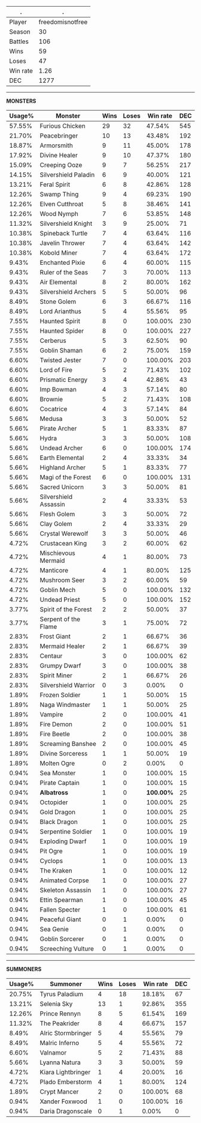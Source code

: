 .|.
|-|-
Player|freedomisnotfree
Season|30
Battles|106
Wins|59
Loses|47
Win rate|1.26
DEC|1277

---
**MONSTERS**

Usage%|Monster|Wins|Loses|Win rate|DEC|
-|-|-|-|-|-|
57.55%|Furious Chicken|29|32|47.54%|545|
21.70%|Peacebringer|10|13|43.48%|192|
18.87%|Armorsmith|9|11|45.00%|178|
17.92%|Divine Healer|9|10|47.37%|180|
15.09%|Creeping Ooze|9|7|56.25%|217|
14.15%|Silvershield Paladin|6|9|40.00%|121|
13.21%|Feral Spirit|6|8|42.86%|128|
12.26%|Swamp Thing|9|4|69.23%|190|
12.26%|Elven Cutthroat|5|8|38.46%|141|
12.26%|Wood Nymph|7|6|53.85%|148|
11.32%|Silvershield Knight|3|9|25.00%|71|
10.38%|Spineback Turtle|7|4|63.64%|116|
10.38%|Javelin Thrower|7|4|63.64%|142|
10.38%|Kobold Miner|7|4|63.64%|172|
9.43%|Enchanted Pixie|6|4|60.00%|115|
9.43%|Ruler of the Seas|7|3|70.00%|113|
9.43%|Air Elemental|8|2|80.00%|162|
9.43%|Silvershield Archers|5|5|50.00%|96|
8.49%|Stone Golem|6|3|66.67%|116|
8.49%|Lord Arianthus|5|4|55.56%|95|
7.55%|Haunted Spirit|8|0|100.00%|230|
7.55%|Haunted Spider|8|0|100.00%|227|
7.55%|Cerberus|5|3|62.50%|90|
7.55%|Goblin Shaman|6|2|75.00%|159|
6.60%|Twisted Jester|7|0|100.00%|203|
6.60%|Lord of Fire|5|2|71.43%|102|
6.60%|Prismatic Energy|3|4|42.86%|43|
6.60%|Imp Bowman|4|3|57.14%|80|
6.60%|Brownie|5|2|71.43%|108|
6.60%|Cocatrice|4|3|57.14%|84|
5.66%|Medusa|3|3|50.00%|52|
5.66%|Pirate Archer|5|1|83.33%|87|
5.66%|Hydra|3|3|50.00%|108|
5.66%|Undead Archer|6|0|100.00%|174|
5.66%|Earth Elemental|2|4|33.33%|34|
5.66%|Highland Archer|5|1|83.33%|77|
5.66%|Magi of the Forest|6|0|100.00%|131|
5.66%|Sacred Unicorn|3|3|50.00%|81|
5.66%|Silvershield Assassin|2|4|33.33%|53|
5.66%|Flesh Golem|3|3|50.00%|72|
5.66%|Clay Golem|2|4|33.33%|29|
5.66%|Crystal Werewolf|3|3|50.00%|46|
4.72%|Crustacean King|3|2|60.00%|62|
4.72%|Mischievous Mermaid|4|1|80.00%|73|
4.72%|Manticore|4|1|80.00%|125|
4.72%|Mushroom Seer|3|2|60.00%|59|
4.72%|Goblin Mech|5|0|100.00%|132|
4.72%|Undead Priest|5|0|100.00%|152|
3.77%|Spirit of the Forest|2|2|50.00%|37|
3.77%|Serpent of the Flame|3|1|75.00%|72|
2.83%|Frost Giant|2|1|66.67%|36|
2.83%|Mermaid Healer|2|1|66.67%|39|
2.83%|Centaur|3|0|100.00%|62|
2.83%|Grumpy Dwarf|3|0|100.00%|38|
2.83%|Spirit Miner|2|1|66.67%|26|
2.83%|Silvershield Warrior|0|3|0.00%|0|
1.89%|Frozen Soldier|1|1|50.00%|15|
1.89%|Naga Windmaster|1|1|50.00%|25|
1.89%|Vampire|2|0|100.00%|41|
1.89%|Fire Demon|2|0|100.00%|51|
1.89%|Fire Beetle|2|0|100.00%|38|
1.89%|Screaming Banshee|2|0|100.00%|45|
1.89%|Divine Sorceress|1|1|50.00%|19|
1.89%|Molten Ogre|0|2|0.00%|0|
0.94%|Sea Monster|1|0|100.00%|15|
0.94%|Pirate Captain|1|0|100.00%|15|
0.94%|**Albatross**|1|0|**100.00%**|25|
0.94%|Octopider|1|0|100.00%|25|
0.94%|Gold Dragon|1|0|100.00%|25|
0.94%|Black Dragon|1|0|100.00%|25|
0.94%|Serpentine Soldier|1|0|100.00%|19|
0.94%|Exploding Dwarf|1|0|100.00%|19|
0.94%|Pit Ogre|1|0|100.00%|19|
0.94%|Cyclops|1|0|100.00%|13|
0.94%|The Kraken|1|0|100.00%|12|
0.94%|Animated Corpse|1|0|100.00%|27|
0.94%|Skeleton Assassin|1|0|100.00%|27|
0.94%|Ettin Spearman|1|0|100.00%|45|
0.94%|Fallen Specter|1|0|100.00%|61|
0.94%|Peaceful Giant|0|1|0.00%|0|
0.94%|Sea Genie|0|1|0.00%|0|
0.94%|Goblin Sorcerer|0|1|0.00%|0|
0.94%|Screeching Vulture|0|1|0.00%|0|

---
**SUMMONERS**

Usage%|Summoner|Wins|Loses|Win rate|DEC|
-|-|-|-|-|-|
20.75%|Tyrus Paladium|4|18|18.18%|67|
13.21%|Selenia Sky|13|1|92.86%|355|
12.26%|Prince Rennyn|8|5|61.54%|169|
11.32%|The Peakrider|8|4|66.67%|157|
8.49%|Alric Stormbringer|5|4|55.56%|79|
8.49%|Malric Inferno|5|4|55.56%|72|
6.60%|Valnamor|5|2|71.43%|88|
5.66%|Lyanna Natura|3|3|50.00%|59|
4.72%|Kiara Lightbringer|1|4|20.00%|16|
4.72%|Plado Emberstorm|4|1|80.00%|124|
1.89%|Crypt Mancer|2|0|100.00%|68|
0.94%|Xander Foxwood|1|0|100.00%|16|
0.94%|Daria Dragonscale|0|1|0.00%|0|
